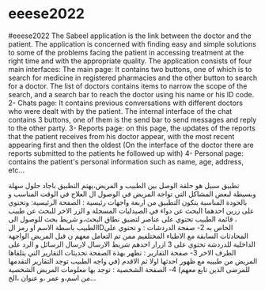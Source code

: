 # eeese2022
#eeese2022
The Sabeel application is the link between the doctor and the patient. The application is concerned with finding easy and simple solutions to some of the problems facing the patient in accessing treatment at the right time and with the appropriate quality.
The application consists of four main interfaces:
The main page: It contains two buttons, one of which is to search for medicine in registered pharmacies and the other button to search for a doctor. The list of doctors contains items to narrow the scope of the search, and a search bar to reach the doctor using his name or his ID code.
2- Chats page: It contains previous conversations with different doctors who were dealt with by the patient. The internal interface of the chat contains 3 buttons, one of them is the send bar to send messages and reply to the other party.
3- Reports page: on this page, the updates of the reports that the patient receives from his doctor appear, with the most recent appearing first and then the oldest
(On the interface of the doctor there are reports submitted to the patients he followed up with)
4- Personal page: contains the patient's personal information such as name, age, address, etc...



تطبيق سبيل هو حلقة الوصل بين الطبيب و المريض،يهتم التطبيق باجاد حلول سهلة وبسيطة لبعض المشاكل التي تواجة المريض في الوصول ال العلاج في الوقت المناسب و بالحودة المناسبة 
يتكون التطبيق من اربعة واجهات رئيسية :
الصفحة الرئيسية: وتحتوي على زرين احدهما البحث عن دواء في الصيدليات المسجلة و الزر الاخر للبحث عن طبيب ، قائمة الطبيب تحتوي على عناصر لتضيق نطاق البحث،و شريط بحث للوصول الى الطبيب باسطة الاسم او رمز الIDالخاص به 
2- صفحة الدردشات : و تحتوي على المحادثات السابقة مع الاطباء المختلفيم ممن تم التعامل معهم ن قبل المريض الواجهة الداخلية للدردشة تحتوي على 3 ازرار  احدهم شريط الارسال لارسال الرسائل و الرد على الطرف الاخر 
3- صفحة التقارير : تظهر بهذة الصفحة تحديثات التقارير التي يتلقاها المريض من طبيبه مع ظهور احدثها اولا ثم الاقدم
(في واجه الطبيب توجد التقارير التقدمها للمرضى الذين تابع معهم)
4- الصفحة الشخصية : توجد بها معلومات المريض الشخصية من اسم،و عمر ،و عنوان ،الخ... 
